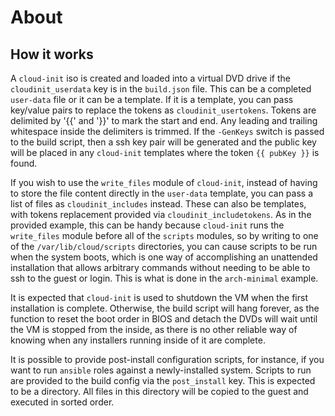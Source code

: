# About

## How it works

A `cloud-init` iso is created and loaded into a virtual DVD drive if the `cloudinit_userdata` key is in the `build.json` file. This can be a completed `user-data` file or it can be a template. If it is a template, you can pass key/value pairs to replace the tokens as `cloudinit_usertokens`. Tokens are delimited by '{{' and '}}' to mark the start and end. Any leading and trailing whitespace inside the delimiters is trimmed. If the `-GenKeys` switch is passed to the build script, then a ssh key pair will be generated and the public key will be placed in any `cloud-init` templates where the token `{{ pubKey }}` is found.

If you wish to use the `write_files` module of `cloud-init`, instead of having to store the file content directly in the `user-data` template, you can pass a list of files as `cloudinit_includes` instead. These can also be templates, with tokens replacement provided via `cloudinit_includetokens`. As in the provided example, this can be handy because `cloud-init` runs the `write_files` module before all of the `scripts` modules, so by writing to one of the `/var/lib/cloud/scripts` directories, you can cause scripts to be run when the system boots, which is one way of accomplishing an unattended installation that allows arbitrary commands without needing to be able to ssh to the guest or login. This is what is done in the `arch-minimal` example.

It is expected that `cloud-init` is used to shutdown the VM when the first installation is complete. Otherwise, the build script will hang forever, as the function to reset the boot order in BIOS and detach the DVDs will wait until the VM is stopped from the inside, as there is no other reliable way of knowing when any installers running inside of it are complete.

It is possible to provide post-install configuration scripts, for instance, if you want to run `ansible` roles against a newly-installed system. Scripts to run are provided to the build config via the `post_install` key. This is expected to be a directory. All files in this directory will be copied to the guest and executed in sorted order.